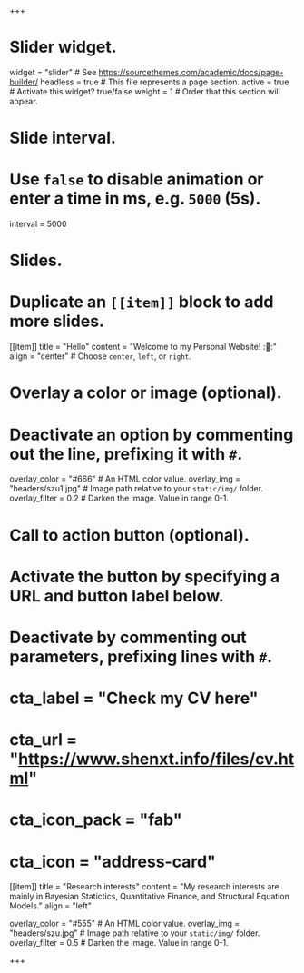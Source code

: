 +++
# Slider widget.
widget = "slider"  # See https://sourcethemes.com/academic/docs/page-builder/
headless = true  # This file represents a page section.
active = true  # Activate this widget? true/false
weight = 1  # Order that this section will appear.

# Slide interval.
# Use `false` to disable animation or enter a time in ms, e.g. `5000` (5s).
interval = 5000

# Slides.
# Duplicate an `[[item]]` block to add more slides.
[[item]]
  title = "Hello"
  content = "Welcome to my Personal Website! ::tada::"
  align = "center"  # Choose `center`, `left`, or `right`.

  # Overlay a color or image (optional).
  #   Deactivate an option by commenting out the line, prefixing it with `#`.
  overlay_color = "#666"  # An HTML color value.
  overlay_img = "headers/szu1.jpg"  # Image path relative to your `static/img/` folder.
  overlay_filter = 0.2  # Darken the image. Value in range 0-1.

  # Call to action button (optional).
  #   Activate the button by specifying a URL and button label below.
  #   Deactivate by commenting out parameters, prefixing lines with `#`.
 # cta_label = "Check my CV here"
 #  cta_url = "https://www.shenxt.info/files/cv.html"
 # cta_icon_pack = "fab"
  # cta_icon = "address-card"

[[item]]
  title = "Research interests"
  content = "My research interests are mainly in Bayesian Statictics, Quantitative Finance, and Structural Equation Models."
  align = "left"

  overlay_color = "#555"  # An HTML color value.
  overlay_img = "headers/szu.jpg"  # Image path relative to your `static/img/` folder.
  overlay_filter = 0.5  # Darken the image. Value in range 0-1.
 
+++
